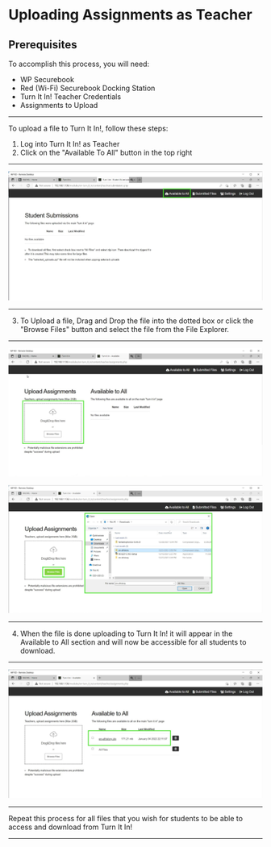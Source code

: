 # Uploading Assignments as Teacher

## Prerequisites

To accomplish this process, you will need:
- WP Securebook
- Red (Wi-Fi) Securebook Docking Station
- Turn It In! Teacher Credentials
- Assignments to Upload

---

To upload a file to Turn It In!, follow these steps:
1. Log into Turn It In! as Teacher
2. Click on the "Available To All" button in the top right

---

![04_TeacherSubmissions.jpg](../_resources/04_TeacherSubmissions.jpg)

---

3. To Upload a file, Drag and Drop the file into the dotted box or click the "Browse Files" button and select the file from the File Explorer.

---

![05_TeacherUpload.jpg](../_resources/05_TeacherUpload.jpg)

![06_TeacherFile.jpg](../_resources/06_TeacherFile.jpg)

---

4. When the file is done uploading to Turn It In! it will appear in the Available to All section and will now be accessible for all students to download.

---

![07_TeacherFileDone.jpg](../_resources/07_TeacherFileDone.jpg)

---

Repeat this process for all files that you wish for students to be able to access and download from Turn It In!

---